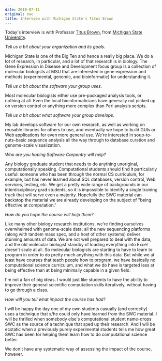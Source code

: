 ```yaml
---
date: 2010-07-11
original: swc
title: Interview with Michigan State's Titus Brown
---
```

<p>Today's interview is with Professor <a href="http://ivory.idyll.org/blog">Titus Brown</a>, from <a href="http://ged.msu.edu/">Michigan State University</a>.</p>
<p><em>Tell us a bit about your organization and its goals.</em></p>
<p>Michigan State is one of the Big Ten and hence a really big place. We do a lot of research, in particular, and a lot of that research is in biology.  The Gene Expression in Disease and Development focus group is a collection of molecular biologists at MSU that are interested in gene expression and methods (experimental, genomic, and bioinformatic) for understanding it.</p>
<p><em>Tell us a bit about the software your group uses.</em></p>
<p>Most molecular biologists either use pre-packaged analysis tools, or nothing at all.  Even the local bioinformaticians have generally not picked up on version control or anything more complex than Perl analysis scripts.</p>
<p><em>Tell us a bit about what software your group develops.</em></p>
<p>My lab develops software for our own research, as well as working on reusable libraries for others to use, and eventually we hope to build GUIs or Web applications for even more general use.  We're interested in soup-to-nuts–basic sequence analysis all the way through to database curation and genome-scale visualization.</p>
<p><em>Who are you hoping Software Carpentry will help?</em></p>
<p>Any biology graduate student that needs to do anything unoriginal, computationally speaking.  Computational students should find it particularly useful: someone who has been through the normal CS curriculum, for example, but has never learned about SQL databases, version control, Web services, testing, etc.  We get a pretty wide range of backgrounds in our interdisciplinary grad students, so it is impossible to identify a single training track that will serve even a majority.  Hopefully the SWC material can backstop the material we are already developing on the subject of "being effective at computation."</p>
<p><em>How do you hope the course will help them?</em></p>
<p>Like many other biology research institutions, we're finding ourselves overwhelmed with genome-scale data; all the new sequencing platforms (along with tandem mass spec, and a host of other systems) deliver stunning amounts of data. We are not well prepared to deal with the data, and the old molecular biologist standby of loading everything into Excel doesn't scale at all.  So molecular biologists are starting to have to learn to program in order to do pretty much anything with this data.  But while we at least have courses that teach people how to program, we have basically no computational science curriculum, and what we do have is targeted less at being effective than at being minimally capable in a given field.</p>
<p>I'm not a fan of big ideas.  I would just like students to have the ability to improve their general scientific computation skills iteratively, without having to go through a class.</p>
<p><em>How will you tell what impact the course has had?</em></p>
<p>I will be happy the day one of my own students casually (and correctly) uses a technique that s/he could only have learned from the SWC material.  I will be thrilled when somebody else's computational student name-drops SWC as the source of a technique that sped up their research.  And I will be ecstatic when a previously purely experimental students tells me how great SWC has been for helping them learn how to do computational science better.</p>
<p>We don't have any systematic way of assessing the impact of the course, however.</p>
